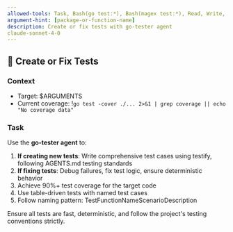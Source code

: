 ```yaml
---
allowed-tools: Task, Bash(go test:*), Bash(magex test:*), Read, Write, Edit
argument-hint: [package-or-function-name]
description: Create or fix tests with go-tester agent
claude-sonnet-4-0
---
```


## 🧪 Create or Fix Tests

### Context
- Target: $ARGUMENTS
- Current coverage: !`go test -cover ./... 2>&1 | grep coverage || echo "No coverage data"`

### Task
Use the **go-tester agent** to:

1. **If creating new tests**: Write comprehensive test cases using testify, following AGENTS.md testing standards
2. **If fixing tests**: Debug failures, fix test logic, ensure deterministic behavior
3. Achieve 90%+ test coverage for the target code
4. Use table-driven tests with named test cases
5. Follow naming pattern: TestFunctionNameScenarioDescription

Ensure all tests are fast, deterministic, and follow the project's testing conventions strictly.
